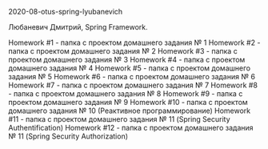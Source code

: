 2020-08-otus-spring-lyubanevich

Любаневич Дмитрий, Spring Framework.

Homework #1 - папка с проектом домашнего задания № 1
Homework #2 - папка с проектом домашнего задания № 2
Homework #3 - папка с проектом домашнего задания № 3
Homework #4 - папка с проектом домашнего задания № 4
Homework #5 - папка с проектом домашнего задания № 5
Homework #6 - папка с проектом домашнего задания № 6
Homework #7 - папка с проектом домашнего задания № 7
Homework #8 - папка с проектом домашнего задания № 8
Homework #9 - папка с проектом домашнего задания № 9
Homework #10 - папка с проектом домашнего задания № 10 (Реактивное программирование)
Homework #11 - папка с проектом домашнего задания № 11 (Spring Security Authentification)
Homework #12 - папка с проектом домашнего задания № 11 (Spring Security Authorization)